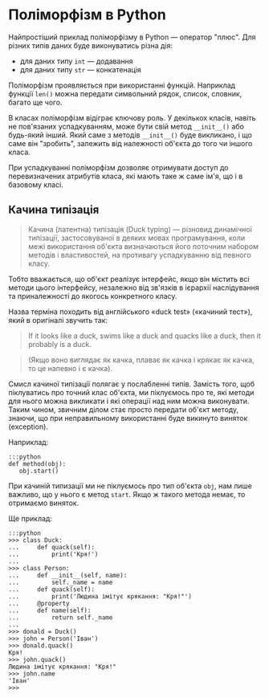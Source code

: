 # Поліморфізм в Python

Найпростіший приклад поліморфізму в Python — оператор "плюс". 
Для різних типів даних буде виконуватись різна дія: 

- для даних типу `int` — додавання
- для даних типу `str` — конкатенація

Поліморфізм проявляється при використанні функцій. 
Наприклад функції `len()` можна передати символьний рядок, список, словник, багато ще чого. 

В класах поліморфізм відіграє ключову роль. 
У декількох класів, навіть не пов'язаних успадкуванням, 
може бути свій метод `__init__()` 
або будь-який інший. 
Який саме з методів `__init__()` буде викликано, 
і що саме він "зробить", 
залежить від належності об'єкта до того чи іншого класа. 

При успадкуванні 
поліморфізм дозволяє отримувати доступ до перевизначених атрибутів класа, 
які мають таке ж саме ім'я, що і в базовому класі. 

## Качина типізація

> Качина (латентна) типізація (Duck typing) — 
різновид динамічної типізації, застосовуваної в деяких мовах програмування, 
коли межі використання об'єкта визначаються його поточним набором методів і властивостей, на противагу успадкуванню від певного класу. 

Тобто вважається, що об'єкт реалізує інтерфейс, 
якщо він містить всі методи цього інтерфейсу, 
незалежно від зв'язків в ієрархії наслідування та приналежності до якогось конкретного класу. 

Назва терміна походить від англійського «duck test» («качиний тест»), який в оригіналі звучить так: 

> If it looks like a duck, swims like a duck and quacks like a duck, then it probably is a duck.

> (Якщо воно виглядає як качка, плаває як качка і крякає як качка, то це напевно і є качка).

Смисл качиної типізації полягає у послабленні типів. 
Замість того, щоб піклуватись про точний клас об'єкта, 
ми піклуємось про те, 
які методи для нього можна викликати і 
які операції над ним можна виконувати. 
Таким чином, звичним ділом стає просто передати об'єкт методу, 
знаючи, що при неправильному використанні буде викинуто виняток (exception).

Наприклад:

	:::python
	def method(obj):
	   obj.start()
	
При качиній типизації ми не піклуємось про тип об'єкта `obj`, 
нам лише важливо, що у нього є метод `start`. 
Якщо ж такого метода немає, то отримаємо виняток. 

Ще приклад:

	:::python
	>>> class Duck:
	...     def quack(self):
	...         print('Кря!')
	...
	>>> class Person:
	...     def __init__(self, name):
	...         self._name = name
	...     def quack(self):
	...         print('Людина імітує крякання: "Кря!"')
	...     @property
	...     def name(self):
	...         return self._name
	...
	>>> donald = Duck()
	>>> john = Person('Іван')
	>>> donald.quack()
	Кря!
	>>> john.quack()
	Людина імітує крякання: "Кря!"
	>>> john.name
	'Іван'
	>>>

<!--
## "Перегруз" методів

В мовах програмування зі статичною типізацією є прийом, 
який називається **перевантаження** методів (перегузка методів, method overloading). 
Це створення методів з однаковими іменами, 
але з різними типами даних вхідних параметрів. 

Оскільки в Python типізація качина, 
перевантаження методів не підтримується. 
Щось подібне до перегрузу методів можна отримати використовуючи 
[singledispatch](https://docs.python.org/3/library/functools.html#functools.singledispatch) 
з вбудованого модуля `functools`. 
-->